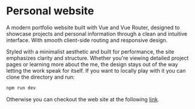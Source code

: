 # Personal website

A modern portfolio website built with Vue and Vue Router, designed to showcase projects and personal information through a clean and intuitive interface. With smooth client-side routing and responsive design.

Styled with a minimalist aesthetic and built for performance, the site emphasizes clarity and structure. Whether you're viewing detailed project pages or learning more about the me, the design stays out of the way letting the work speak for itself.
If you want to locally play with it you can clone the directory and run:

```bash
npm run dev
```

Otherwise you can checkout the web site at the following [link](https://portfolio-two-ecru-43.vercel.app/).
